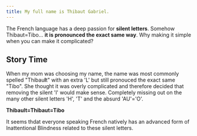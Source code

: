 ```yaml
---
title: My full name is Thibaut Gabriel.
---
```




The French language has a deep passion for **silent letters**. Somehow Thibaut=Tibo... **it is pronounced the exact same way**. 
Why making it simple when you can make it complicated? 

## Story Time
When my mom was choosing my name, the name was most commonly spelled "Thibau**l**t" with an extra 'L' but still pronouced the exact same "Tibo". She thought it was overly complicated and therefore decided that removing the silent 'l' would make sense. Completely missing out on the many other silent letters 'H', 'T' and the absurd 'AU'='O'.

**Thibault=Thibaut=Tibo**

It seems thdat everyone speaking French natively has an advanced form of Inattentional Blindness related to these silent letters. 
